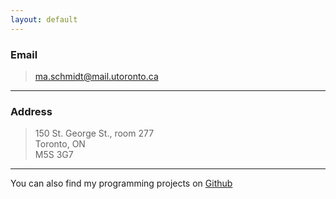 ```yaml
---
layout: default
---
```


<!-- <img src="{{ site.baseurl }}/images/MarcAntoineSchmidt2_400.jpg" class="right no-mobile" /> -->

### Email

> [ma.schmidt@mail.utoronto.ca](mailto:ma.schmidt@mail.utoronto.ca)

---

### Address

> 150 St. George St., room 277  
> Toronto, ON  
> M5S 3G7

---

You can also find my programming projects on [Github](https://github.com/ma-schmidt)
